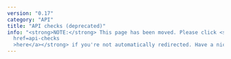 ```yaml
---
version: "0.17"
category: "API"
title: "API checks (deprecated)"
info: "<strong>NOTE:</strong> This page has been moved. Please click <strong><a
  href=api-checks
  >here</a></strong> if you're not automatically redirected. Have a nice day!"
---
```


<meta http-equiv="refresh" content="1;url=api-checks">
